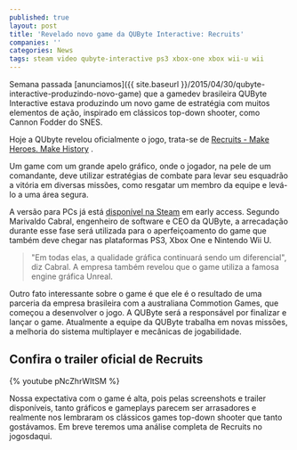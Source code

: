```yaml
---
published: true
layout: post
title: 'Revelado novo game da QUByte Interactive: Recruits'
companies: ''
categories: News
tags: steam video qubyte-interactive ps3 xbox-one xbox wii-u wii
---
```

Semana passada [anunciamos]({{ site.baseurl }}/2015/04/30/qubyte-interactive-produzindo-novo-game)
 que a gamedev brasileira QUByte Interactive estava produzindo um novo game  de estratégia com muitos elementos de ação, inspirado em clássicos top-down shooter, como Cannon Fodder do SNES.

Hoje a QUbyte revelou oficialmente o jogo, trata-se de <a href="http://www.recruitsgame.com/" target="_blank">Recruits - Make Heroes. Make History</a>
.

Um game com um grande apelo gráfico, onde o jogador, na pele de um comandante, deve utilizar estratégias de combate para levar seu esquadrão a vitória em diversas missões, como resgatar um membro da equipe e levá-lo a uma área segura.




A versão para PCs já está <a href="http://store.steampowered.com/app/246880" target="_blank">disponível na Steam</a>
 em early access. Segundo Marivaldo Cabral, engenheiro de software e CEO da QUByte, a arrecadação durante esse fase será utilizada para o aperfeiçoamento do game que também deve chegar nas plataformas PS3, Xbox One e Nintendo Wii U.

> "Em todas elas, a qualidade gráfica continuará sendo um diferencial", diz Cabral. A empresa também revelou que o game utiliza a famosa engine gráfica Unreal.

Outro fato interessante sobre o game é que ele é o resultado de uma parceria da empresa brasileira com a australiana Commotion Games, que  começou a desenvolver o jogo. A QUByte será a responsável por finalizar e lançar o game. Atualmente a equipe da QUByte trabalha em novas missões, a melhoria do sistema multiplayer e mecânicas de jogabilidade.

## Confira o trailer oficial de Recruits
{% youtube pNcZhrWItSM %}

Nossa expectativa com o game é alta, pois pelas screenshots e trailer disponíveis, tanto gráficos e gameplays parecem ser arrasadores e realmente nos lembraram os clássicos games top-down shooter que tanto gostávamos. Em breve teremos uma análise completa de Recruits no jogosdaqui.